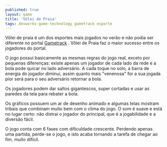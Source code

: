 ```yaml
---
published: true
layout: game
title: 'Vôlei de Praia'
tags: devworks-game-technology gametrack esporte
---
```

Vôlei de praia é um dos esportes mais jogados no verão e não podia ser diferente no portal <a href="http://www.gametrack.com.br" target="_blank">Gametrack</a>
. Vôlei de Praia faz o maior sucesso entre os jogadores do portal.

O jogo possui basicamente as mesmas regras do jogo real, exceto por pequenas diferenças: existe apenas um jogador de cada lado da rede e a bola pode quicar no lado adversário. A cada toque no solo, a barra de energia do jogador diminui, assim quanto mais "venenosa" for a sua jogada pior será para o seu adversário retornar a bola.







Os jogadores podem dar saltos gigantescos, super cortadas e usar as paredes da tela para rebater a bola.

Os gráficos possuem um ar de desenho animado e algumas telas mostram tribais que combinam muito bem com o clima do jogo. O som é suave e está no lugar certo: não distrai o jogador do principal, que é a jogabilidade e a diversão fácil.

O jogo conta com 6 fases com dificuldade crescente. Perdendo apenas uma partida, perde-se o jogo, e isto acaba tornando a tarefa de chegar ao fim, muito difícil.





